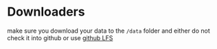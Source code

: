 # Downloaders

make sure you download your data to the ```/data``` folder and either do not check it into github or use [github LFS](https://docs.github.com/en/repositories/working-with-files/managing-large-files/about-git-large-file-storage)
